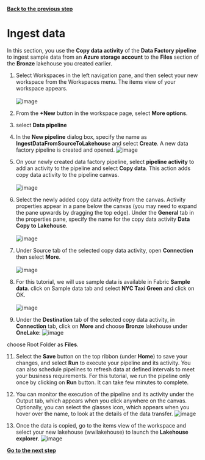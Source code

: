 [**Back to the previous step**](/Analytics%20-%20How%20To%20Proceed/3_Explore_the_Default_Dataset.md)

# Ingest data

In this section, you use the **Copy data activity** of the **Data Factory pipeline** to ingest sample data from an **Azure storage account** to the **Files** section of the **Bronze** lakehouse you created earlier. </br>  

1. Select Workspaces in the left navigation pane, and then select your new workspace from the Workspaces menu. The items view of your workspace appears.</br>  
![image](https://github.com/sallydabbahmsft/FabricScenarioAnalyticEndToEnd/assets/105279899/c113a4a0-35d1-40f7-a82b-d55e83408643)

2. From the **+New** button in the workspace page, select **More options**.

3. select **Data pipeline**
   
4. In the **New pipeline** dialog box, specify the name as **IngestDataFromSourceToLakehous**e and select **Create**. A new data factory pipeline is created and opened.
![image](https://github.com/sallydabbahmsft/FabricScenarioAnalyticEndToEnd/assets/105279899/162235ad-3f3c-4460-a990-a68ca7f5cf02)

   
5. On your newly created data factory pipeline, select **pipeline activity** to add an activity to the pipeline and select **Copy data**. This action adds copy data activity to the pipeline canvas.</br>  
   ![image](https://github.com/sallydabbahmsft/FabricScenarioAnalyticEndToEnd/assets/105279899/51646754-b102-4b49-a6f5-e98332dba629)


6. Select the newly added copy data activity from the canvas. Activity properties appear in a pane below the canvas (you may need to expand the pane upwards by dragging the top edge). Under the **General** tab in the properties pane, specify the name for the copy data activity **Data Copy to Lakehouse**.</br>  
   ![image](https://github.com/sallydabbahmsft/FabricScenarioAnalyticEndToEnd/assets/105279899/5a7f1c61-0de3-43c4-8ad8-8588243ebc1b)

7. Under Source tab of the selected copy data activity, open  **Connection**  then select **More**.</br>  
   ![image](https://github.com/sallydabbahmsft/FabricScenarioAnalyticEndToEnd/assets/105279899/d6af0511-4174-4a85-8eab-15c03e32d71f)


8. For this tutorial, we will use sample data is available in Fabric **Sample data**. click on Sample data tab and select **NYC Taxi Green** and click on OK.</br>  
![image](https://github.com/sallydabbahmsft/FabricScenarioAnalyticEndToEnd/assets/105279899/acd08f73-ee9e-471f-9367-bf96cb3c08bd)



9.  Under the **Destination** tab of the selected copy data activity, in **Connection** tab, click on **More** and choose **Bronze** lakehouse under **OneLake**:
![image](https://github.com/sallydabbahmsft/FabricScenarioAnalyticEndToEnd/assets/105279899/77c37ba0-9895-4450-879b-aeae3b072245)

choose Root Folder as **Files**.

11. Select the **Save** button on the top ribbon (under **Home**) to save your changes, and select **Run** to execute your pipeline and its activity. You can also schedule pipelines to refresh data at defined intervals to meet your business requirements. For this tutorial, we run the pipeline only once by clicking on **Run** button. It can take few minutes to complete.
    
12. You can monitor the execution of the pipeline and its activity under the Output tab, which appears when you click anywhere on the canvas. Optionally, you can select the glasses icon, which appears when you hover over the name, to look at the details of the data transfer.
   ![image](https://github.com/sallydabbahmsft/FabricScenarioAnalyticEndToEnd/assets/105279899/9495163a-c055-47a4-a378-9278ac442547)


13. Once the data is copied, go to the items view of the workspace and select your new lakehouse (wwilakehouse) to launch the **Lakehouse explorer**.
   ![image](https://github.com/sallydabbahmsft/FabricScenarioAnalyticEndToEnd/assets/105279899/39ac8bce-de10-4d30-ab81-6ae07ef83296)


[**Go to the next step**](/Analytics%20-%20How%20To%20Proceed/5_Prepare_Delta_Tables.md)
